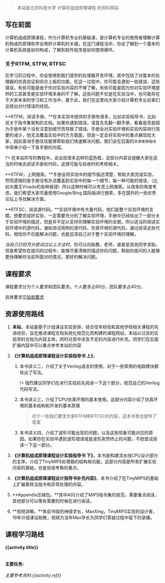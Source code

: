 > 本站是北京科技大学 计算机组成原理课程 的资料网站



## 写在前面

计算机组成原理课程，作为计算机专业的基础课，是计算机专业的使用者理解计算机构成的原理和学会用好计算机的关键。在这门课程当中，你会了解到一个基本的计算机系统是如何构成，了解到软件程序是如何使用硬件。

### 关于RTFM, STFW, RTFSC

在学习的过程中，你会使用到我们提供的处理器开发环境，其中包括了对基本的处理器的仿真验证和综合上板的功能。在这一过程中，你可能会遇到一些错误，这些错误，有些可能是由于你对实验内容的不够了解，有些可能是因为你对实验环境提供的工具甚至是实验环境本身的不了解，这些问题不仅是在实验当中，也可能存在于大家未来的学习和工作当中，基于此，我们在这里向大家介绍计算机专业前辈们总结出对付错误的经验。

**RTFM，阅读手册。**在本实验中提供的手册有很多，比如实验指导书，比如说关于指令集架构的文档。如果你遇到错误，请首先先翻一翻手册，看看是否是因为手册中某个没有注意到细节而导致了错误。手册会对实验环境和实验内容进行简要的减少，他无法覆盖实验中的方方面面，但是一定会将实验中的重点展现给大家，因此查询手册往往能够帮助我们快速解决问题。我们会在后面的`资源使用路线`中简单介绍一下各手册的内容。

?> 在本站所写的教程中，会出现很多这样的蓝色框，这部分内容会提醒大家在适当的时候去阅读手册和代码，这很可能与验收时的考核相关。

**STFW，上网搜索。**手册会将实验中的细节描述清楚，帮助大家完成实验，然而遗憾的是手册没有办法覆盖到实验中的每一个细节，每一种可能的错误，（比如大魔王Vivado的各种报错）所以这种时候可以考虑上网搜索。从效率的角度考虑，我们希望大家尽量使用Google/Bing 国际版进行搜索，多在国外的一些优秀论坛上寻找解决方案。

**RTFSC，阅读源代码。**实验环境中有大量代码，他们是整个实验环境的支撑。想要完成好实验，一定需要充分的了解实验环境，手册中已经给出了一部分关于实验环境的描述，但是并不足以支持你理解实验环境的全貌，所以适当的阅读实验环境中的源代码，诸如测试用例的源代码，仿真环境的源代码，通过阅读这些代码，相信你不仅能解决问题，也能加深自己对于整个实验环境的理解。

*当自己已经充分尝试过以上方法时*，你可以向助教，老师，或者是其他同学求助，但是希望你在提问的过程中，能够尽量清晰的描述你的问题，帮助你提问的人能够更快理解你当前所面对的情况，更好的解决问题。

## 课程要求

课程要求分为个人要求和团队要求。个人要求占60分，团队要求占40分。

具体要求见[验收要求](grading)


## 资源使用路线

1. **本站**。本站是基于计组课设实验安排，结合往年经验和其他学校相关课程的先进经验，旨在推进课程文档系统化规范化而构建的课程网站，本站以过去的实验资料文档为内容主体，同时对其中涉及不足的内容进行补充。同学们在后面扩展内容中可以重点参考本站的内容

2. **《计算机组成原理课程设计实验指导书 上》**。

   1. 本书讲义二，介绍了关于Verilog语言的使用，对于一些常用的电路模块都给出了写法。

      !> 强烈建议同学们在进行实验前先阅读一下这个部分，规范自己的Verilog代码写法。

   2. 本书讲义三，介绍了CPU仿真环境的基本使用。这部分内容介绍了仿真环境的基本结构和开发的基本原理

      > 对于一些我们要求大家RTFM和RTFSC的内容，这本书里也提供了答案

   3. 本书讲义四，介绍了波形可能出现的问题，以及这些现象可能对应的原因，如果你在实验中遇到波形错误或是波形突然终止的问题，不妨尝试阅读一下这一部分。

3. **《计算机组成原理课程设计实验指导书 下》**。本书是构建流水线CPU设计部分的主体，介绍了TinyMIPS处理器的结构和功能，这部分内容是所有扩展实验内容的基础，也是验收考察的重点。

4. **《计算机组成原理课程设计指导书补充内容》**。本书介绍了在TinyMIPS的基础上扩展乘除法指令和异常处理的内容。

5. **Appendix压缩包。**其中A02介绍了MIPS指令集的规范，需要重点阅读，其他部分可以等有需要的时候在进行阅读。
6. **视频讲解。**来自16级的神级学长，MaxXing，TinyMIPS实验的设计者，19年计组课设助教，视频为当年Max学长为同学们答疑过程中留下的录播。

## 课程学习路线

<div id="timeline1" class = "block">

  <el-timeline >
    <el-timeline-item
      v-for="(activity, index) in activities"
      :key="index"
      :timestamp="activity.timestamp"
      :type="activity.type"     
      :color="activity.color"
      placement="top">
      <el-card>
      <h4>{{activity.title}}</h4>
      <br>
      <b>主要任务:</b><div v-html="activity.content"></div><br>
      <i>主要参考资料:{{activity.ref}}</i>
      </el-card>
    </el-timeline-item>
  </el-timeline>
</div>

<script type="text/javascript">
{
    let a = new Vue({
        el: '#timeline1',
        data:{
        reverse: true,
        activities: [{
          title:'TinyMIPS工程结构学习',
          content: '<ul><li>复习Verilog和计算机组成原理。</li><li>了解处理器各部分功能模块</li><li>完成第二章CG评测题</li><ul>',
          type:' success',
          color:'blue',
          timestamp: '第一周',
          ref:'《计算机组成原理课程设计指导书 上》,《计算机组成原理课程设计指导书 下》第二章 视频资料'
        }, {
          title:'流水线前递与暂停机制学习',
          content: '<ul><li>了解流水线处理器基本原理</li><li>完成第三章CG评测题,完成虚拟仿真实验平台任务</li></ul>',
          timestamp: '第二周',
          ref:'《计算机组成原理课程设计指导书 下》第三章'
        }, {
          title:'个人指令扩展',
          content: '<ul><li>学习CDE仿真环境的使用</li><li>结合讲义和自己对TinyMIPS工程的理解。完成若干条指令的验收</li><ul>',
          timestamp: '第三周',
          ref:'《计算机组成原理课程设计指导书 上》讲义三'
        },{
          title:'扩展任务——乘除法器设计/异常处理',
          content:'<ul><li>学习异常处理机制和乘除法器设计</li><li>按小组安排自行规划任务</li><ul>',
          timestamp:'第四周',
          ref:'《计算机组成原理课程设计指导书补充内容》《计算机体系结构基础 第三版》'
        },{
          title:'扩展任务——AXI总线/设备输入输出',
          content:'<ul><li>学习AXI总线和设备输入输出</li><li>按小组安排自行规划任务</li><ul>',
          timestamp:'第五周',
          ref:'待补充'
        },{
          title:'扩展任务——Cache设计与实现',
          content:'<ul><li>学习Cache的设计与实现</li><li>按小组安排自行规划任务</li><ul>',
          timestamp:'第六周',
          ref:'待补充'
        },{
          title:'扩展任务——答疑',
          content:'按小组安排自行规划任务',
          timestamp:'第七周',
          ref:'待补充'
        },{
          title:'扩展任务——团队答辩',
          content:'完成答辩',
          timestamp:'第八周',
          ref:'待补充'
        }]

    }
  });
    }

</script>
